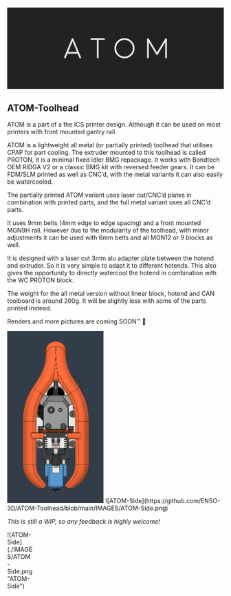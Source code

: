 <p align="center">
    <picture>
        <source media="(prefers-color-scheme: dark)" srcset="./IMAGES/ATOM-logo-banner-light.png" | width=1000>
        <source media="(prefers-color-scheme: light)" srcset="./IMAGES/ATOM-logo-banner-dark.png" | width=1000>
        <img alt="ATOM-Logo" src="./IMAGES/ATOM-logo-banner-dark.png">
    </picture>
</p>

## ATOM-Toolhead

ATOM is a part of a the ICS printer design. Although it can be used on most printers with front mounted gantry rail.

ATOM is a lightweight all metal (or partially printed) toolhead that utilises CPAP for part cooling. The extruder mounted to this toolhead is called PROTON, it is a minimal fixed idler BMG repackage. It works with Bondtech OEM RIDGA V2 or a classic BMG kit with reversed feeder gears. It can be FDM/SLM printed as well as CNC’d, with the metal variants it can also easily be watercooled.

The partially printed ATOM variant uses laser cut/CNC’d plates in combination with printed parts, and the full metal variant uses all CNC’d parts.

It uses 9mm belts (4mm edge to edge spacing) and a front mounted MGN9H rail. However due to the modularity of the toolhead, with minor adjustments it can be used with 6mm belts and all MGN12 or 9 blocks as well.

It is designed with a laser cut 3mm alu adapter plate between the hotend and extruder. So it is very simple to adapt it to different hotends. This also gives the opportunity to directly watercool the hotend in combination with the WC PROTON block.

The weight for the all metal version without linear block, hotend and CAN toolboard is around 200g. It will be slightly less with some of the parts printed instead.

Renders and more pictures are coming SOON™ 🙂

<img src="./IMAGES/ATOM-front.png" height="400">
![ATOM-Side](https://github.com/ENSO-3D/ATOM-Toolhead/blob/main/IMAGES/ATOM-Side.png)

*This is still a WIP, so any feedback is highly welcome!*



<div style="width:60px ; height:60px">
![ATOM-Side](./IMAGES/ATOM-Side.png "ATOM-Side")
<div>
